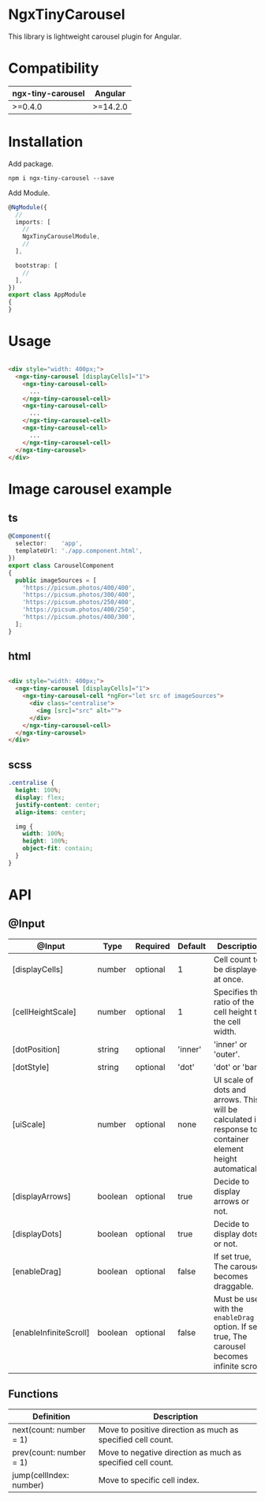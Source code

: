 # NgxTinyCarousel

This library is lightweight carousel plugin for Angular.

# Compatibility

| ngx-tiny-carousel | Angular   |
|-------------------|-----------|
| \>=0.4.0          | \>=14.2.0 |

# Installation

Add package.

```shell
npm i ngx-tiny-carousel --save
```

Add Module.

```typescript
@NgModule({
  //
  imports: [
    //
    NgxTinyCarouselModule,
    //
  ],

  bootstrap: [
    //
  ],
})
export class AppModule
{
}
```

# Usage

```html

<div style="width: 400px;">
  <ngx-tiny-carousel [displayCells]="1">
    <ngx-tiny-carousel-cell>
      ...
    </ngx-tiny-carousel-cell>
    <ngx-tiny-carousel-cell>
      ...
    </ngx-tiny-carousel-cell>
    <ngx-tiny-carousel-cell>
      ...
    </ngx-tiny-carousel-cell>
  </ngx-tiny-carousel>
</div>
```

# Image carousel example

## ts

```typescript
@Component({
  selector:    'app',
  templateUrl: './app.component.html',
})
export class CarouselComponent
{
  public imageSources = [
    'https://picsum.photos/400/400',
    'https://picsum.photos/300/400',
    'https://picsum.photos/250/400',
    'https://picsum.photos/400/250',
    'https://picsum.photos/400/300',
  ];
}
```

## html

```html

<div style="width: 400px;">
  <ngx-tiny-carousel [displayCells]="1">
    <ngx-tiny-carousel-cell *ngFor="let src of imageSources">
      <div class="centralise">
        <img [src]="src" alt="">
      </div>
    </ngx-tiny-carousel-cell>
  </ngx-tiny-carousel>
</div>
```

## scss

```scss
.centralise {
  height: 100%;
  display: flex;
  justify-content: center;
  align-items: center;

  img {
    width: 100%;
    height: 100%;
    object-fit: contain;
  }
}
```

# API

## @Input

| @Input                 | Type    | Required | Default | Description                                                                                                 |
|------------------------|---------|----------|---------|-------------------------------------------------------------------------------------------------------------|
| [displayCells]         | number  | optional | 1       | Cell count to be displayed at once.                                                                         |
| [cellHeightScale]      | number  | optional | 1       | Specifies the ratio of the cell height to the cell width.                                                   |
| [dotPosition]          | string  | optional | 'inner' | 'inner' or 'outer'.                                                                                         |
| [dotStyle]             | string  | optional | 'dot'   | 'dot' or 'bar'.                                                                                             |
| [uiScale]              | number  | optional | none    | UI scale of dots and arrows. This will be calculated in response to container element height automatically. |
| [displayArrows]        | boolean | optional | true    | Decide to display arrows or not.                                                                            |
| [displayDots]          | boolean | optional | true    | Decide to display dots or not.                                                                              |
| [enableDrag]           | boolean | optional | false   | If set true, The carousel becomes draggable.                                                                |
| [enableInfiniteScroll] | boolean | optional | false   | Must be used with the `enableDrag` option. If set true, The carousel becomes infinite scroll.               |

## Functions

| Definition              | Description                                                 |
|-------------------------|-------------------------------------------------------------|
| next(count: number = 1) | Move to positive direction as much as specified cell count. |
| prev(count: number = 1) | Move to negative direction as much as specified cell count. |
| jump(cellIndex: number) | Move to specific cell index.                                |

